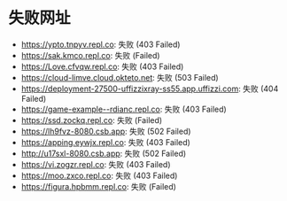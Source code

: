 # 失败网址
- https://ypto.tnpyv.repl.co: 失败 (403
Failed)
- https://sak.kmco.repl.co: 失败 (Failed)
- https://Love.cfvqw.repl.co: 失败 (403
Failed)
- https://cloud-limve.cloud.okteto.net: 失败 (503
Failed)
- https://deployment-27500-uffizzixray-ss55.app.uffizzi.com: 失败 (404
Failed)
- https://game-example--rdianc.repl.co: 失败 (403
Failed)
- https://ssd.zockq.repl.co: 失败 (Failed)
- https://lh9fvz-8080.csb.app: 失败 (502
Failed)
- https://apping.eywjx.repl.co: 失败 (403
Failed)
- http://u17sxl-8080.csb.app: 失败 (502
Failed)
- https://vi.zogzr.repl.co: 失败 (403
Failed)
- https://moo.zxco.repl.co: 失败 (403
Failed)
- https://figura.hpbmm.repl.co: 失败 (Failed)
